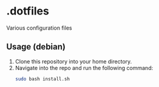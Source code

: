 # .dotfiles
Various configuration files

## Usage  (debian)
1. Clone this repository into your home directory.
2. Navigate into the repo and run the following command: 
    ```bash
    sudo bash install.sh
    ```
